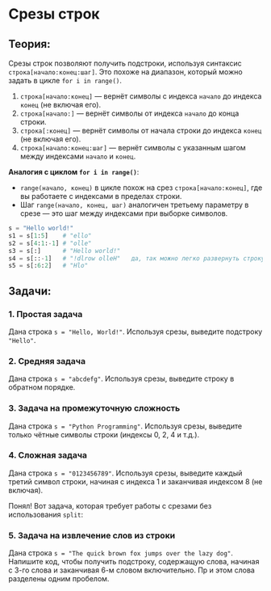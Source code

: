 # Срезы строк
## Теория:

Срезы строк позволяют получить подстроки, используя синтаксис `строка[начало:конец:шаг]`. Это похоже на диапазон, который можно задать в цикле `for i in range()`. 

1. `строка[начало:конец]` — вернёт символы с индекса `начало` до индекса `конец` (не включая его).
2. `строка[начало:]` — вернёт символы от индекса `начало` до конца строки.
3. `строка[:конец]` — вернёт символы от начала строки до индекса `конец` (не включая его).
4. `строка[начало:конец:шаг]` — вернёт символы с указанным шагом между индексами `начало` и `конец`.

**Аналогия с циклом `for i in range()`**:
- `range(начало, конец)` в цикле похож на срез `строка[начало:конец]`, где вы работаете с индексами в пределах строки.
- Шаг `range(начало, конец, шаг)` аналогичен третьему параметру в срезе — это шаг между индексами при выборке символов.
```python
s = "Hello world!"
s1 = s[1:5]    # "ello"
s2 = s[4:1:-1] # "olle"
s3 = s[:]      # "Hello world!"
s4 = s[::-1]   # "!dlrow olleH"   да, так можно легко развернуть строку
s5 = s[:6:2]   # "Hlo"
```

## Задачи:

### 1. Простая задача
   Дана строка `s = "Hello, World!"`. Используя срезы, выведите подстроку `"Hello"`.

### 2. Средняя задача
   Дана строка `s = "abcdefg"`. Используя срезы, выведите строку в обратном порядке.

### 3. Задача на промежуточную сложность
   Дана строка `s = "Python Programming"`. Используя срезы, выведите только чётные символы строки (индексы 0, 2, 4 и т.д.).

### 4. Сложная задача
   Дана строка `s = "0123456789"`. Используя срезы, выведите каждый третий символ строки, начиная с индекса 1 и заканчивая индексом 8 (не включая).

Понял! Вот задача, которая требует работы с срезами без использования `split`:

### 5. Задача на извлечение слов из строки
Дана строка `s = "The quick brown fox jumps over the lazy dog"`. Напишите код, чтобы получить подстроку, содержащую слова, начиная с 3-го слова и заканчивая 6-м словом включительно. Пр
и этом слова разделены одним пробелом.
